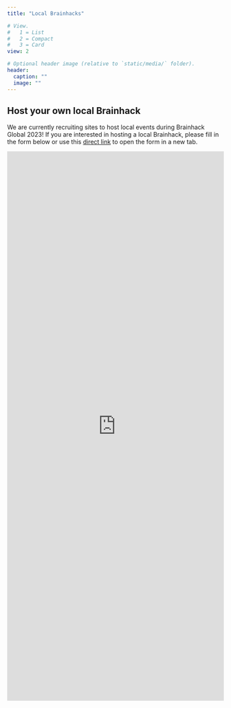 ```yaml
---
title: "Local Brainhacks"

# View.
#   1 = List
#   2 = Compact
#   3 = Card
view: 2

# Optional header image (relative to `static/media/` folder).
header:
  caption: ""
  image: ""
---
```


## **Host your own local Brainhack**

We are currently recruiting sites to host local events during Brainhack Global
2023! If you are interested in hosting a local Brainhack, please fill in the
form below or use this [direct link](https://docs.google.com/forms/d/1l-wXql1hnhPmGo2PYEnpOEIAsou7nCz7FHJZPGo8hIE/viewform?edit_requested=true) to
open the form in a new tab.

<iframe
  class="pt-3"
  src="https://docs.google.com/forms/d/1l-wXql1hnhPmGo2PYEnpOEIAsou7nCz7FHJZPGo8hIE/viewform?edit_requested=true"
  width="100%"
  height="1280"
  frameborder="0"
  marginheight="0"
  marginwidth="0">Loading…
</iframe>
